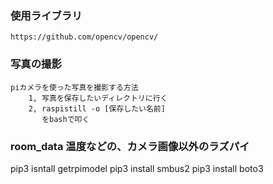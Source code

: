 ### 使用ライブラリ
	https://github.com/opencv/opencv/

### 写真の撮影
	piカメラを使った写真を撮影する方法
		1, 写真を保存したいディレクトリに行く
		2, raspistill -o [保存したい名前]
		   をbashで叩く 

### room_data 温度などの、カメラ画像以外のラズパイ
pip3 isntall getrpimodel
pip3 install smbus2
pip3 install boto3
